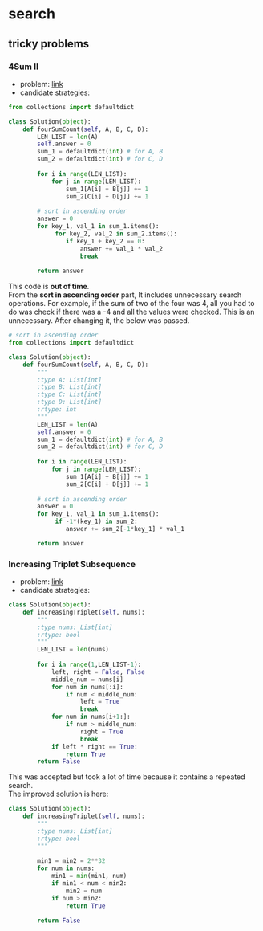 search
==================

## tricky problems
### 4Sum II
* problem: [link](https://leetcode.com/explore/challenge/card/december-leetcoding-challenge/571/week-3-december-15th-december-21st/3569/)  
* candidate strategies:
```python
from collections import defaultdict

class Solution(object):
    def fourSumCount(self, A, B, C, D):
        LEN_LIST = len(A)
        self.answer = 0
        sum_1 = defaultdict(int) # for A, B
        sum_2 = defaultdict(int) # for C, D
        
        for i in range(LEN_LIST):
            for j in range(LEN_LIST):
                sum_1[A[i] + B[j]] += 1
                sum_2[C[i] + D[j]] += 1
        
        # sort in ascending order
        answer = 0
        for key_1, val_1 in sum_1.items():
             for key_2, val_2 in sum_2.items():
                if key_1 + key_2 == 0:
                    answer += val_1 * val_2
                    break
        
        return answer
```
This code is __out of time__.  
From the __sort in ascending order__ part, It includes unnecessary search operations. 
For example, if the sum of two of the four was 4, 
all you had to do was check if there was a -4 and all the values were checked. 
This is an unnecessary. After changing it, the below was passed.
```python
# sort in ascending order
from collections import defaultdict

class Solution(object):
    def fourSumCount(self, A, B, C, D):
        """
        :type A: List[int]
        :type B: List[int]
        :type C: List[int]
        :type D: List[int]
        :rtype: int
        """
        LEN_LIST = len(A)
        self.answer = 0
        sum_1 = defaultdict(int) # for A, B
        sum_2 = defaultdict(int) # for C, D
        
        for i in range(LEN_LIST):
            for j in range(LEN_LIST):
                sum_1[A[i] + B[j]] += 1
                sum_2[C[i] + D[j]] += 1
        
        # sort in ascending order
        answer = 0
        for key_1, val_1 in sum_1.items():
             if -1*(key_1) in sum_2:
                answer += sum_2[-1*key_1] * val_1

        return answer
```

### Increasing Triplet Subsequence
* problem: [link](https://leetcode.com/explore/challenge/card/december-leetcoding-challenge/571/week-3-december-15th-december-21st/3570/)  
* candidate strategies:
```python
class Solution(object):
    def increasingTriplet(self, nums):
        """
        :type nums: List[int]
        :rtype: bool
        """
        LEN_LIST = len(nums)
        
        for i in range(1,LEN_LIST-1):
            left, right = False, False
            middle_num = nums[i]
            for num in nums[:i]:
                if num < middle_num:
                    left = True
                    break
            for num in nums[i+1:]:
                if num > middle_num:
                    right = True
                    break
            if left * right == True:
                return True
        return False
```
This was accepted but took a lot of time because it contains a repeated search.  
The improved solution is here:

```python
class Solution(object):
    def increasingTriplet(self, nums):
        """
        :type nums: List[int]
        :rtype: bool
        """
        
        min1 = min2 = 2**32
        for num in nums:
            min1 = min(min1, num)
            if min1 < num < min2:
                min2 = num
            if num > min2:
                return True
            
        return False
```